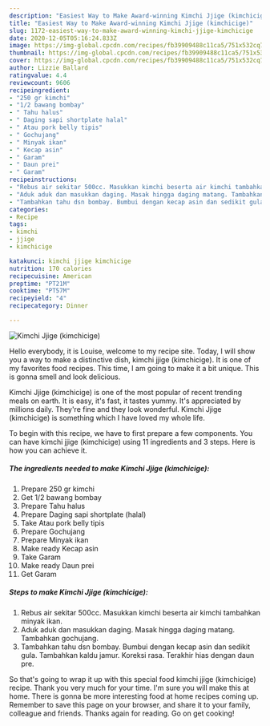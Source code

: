 ```yaml
---
description: "Easiest Way to Make Award-winning Kimchi Jjige (kimchicige)"
title: "Easiest Way to Make Award-winning Kimchi Jjige (kimchicige)"
slug: 1172-easiest-way-to-make-award-winning-kimchi-jjige-kimchicige
date: 2020-12-05T05:16:24.833Z
image: https://img-global.cpcdn.com/recipes/fb39909488c11ca5/751x532cq70/kimchi-jjige-kimchicige-foto-resep-utama.jpg
thumbnail: https://img-global.cpcdn.com/recipes/fb39909488c11ca5/751x532cq70/kimchi-jjige-kimchicige-foto-resep-utama.jpg
cover: https://img-global.cpcdn.com/recipes/fb39909488c11ca5/751x532cq70/kimchi-jjige-kimchicige-foto-resep-utama.jpg
author: Lizzie Ballard
ratingvalue: 4.4
reviewcount: 9606
recipeingredient:
- "250 gr kimchi"
- "1/2 bawang bombay"
- " Tahu halus"
- " Daging sapi shortplate halal"
- " Atau pork belly tipis"
- " Gochujang"
- " Minyak ikan"
- " Kecap asin"
- " Garam"
- " Daun prei"
- " Garam"
recipeinstructions:
- "Rebus air sekitar 500cc. Masukkan kimchi beserta air kimchi tambahkan minyak ikan."
- "Aduk aduk dan masukkan daging. Masak hingga daging matang. Tambahkan gochujang."
- "Tambahkan tahu dsn bombay. Bumbui dengan kecap asin dan sedikit gula. Tambahkan kaldu jamur. Koreksi rasa. Terakhir hias dengan daun pre."
categories:
- Recipe
tags:
- kimchi
- jjige
- kimchicige

katakunci: kimchi jjige kimchicige 
nutrition: 170 calories
recipecuisine: American
preptime: "PT21M"
cooktime: "PT57M"
recipeyield: "4"
recipecategory: Dinner

---
```



![Kimchi Jjige (kimchicige)](https://img-global.cpcdn.com/recipes/fb39909488c11ca5/751x532cq70/kimchi-jjige-kimchicige-foto-resep-utama.jpg)

Hello everybody, it is Louise, welcome to my recipe site. Today, I will show you a way to make a distinctive dish, kimchi jjige (kimchicige). It is one of my favorites food recipes. This time, I am going to make it a bit unique. This is gonna smell and look delicious.

Kimchi Jjige (kimchicige) is one of the most popular of recent trending meals on earth. It is easy, it's fast, it tastes yummy. It's appreciated by millions daily. They're fine and they look wonderful. Kimchi Jjige (kimchicige) is something which I have loved my whole life.




To begin with this recipe, we have to first prepare a few components. You can have kimchi jjige (kimchicige) using 11 ingredients and 3 steps. Here is how you can achieve it.

<!--inarticleads1-->

##### The ingredients needed to make Kimchi Jjige (kimchicige):

1. Prepare 250 gr kimchi
1. Get 1/2 bawang bombay
1. Prepare  Tahu halus
1. Prepare  Daging sapi shortplate (halal)
1. Take  Atau pork belly tipis
1. Prepare  Gochujang
1. Prepare  Minyak ikan
1. Make ready  Kecap asin
1. Take  Garam
1. Make ready  Daun prei
1. Get  Garam




<!--inarticleads2-->

##### Steps to make Kimchi Jjige (kimchicige):

1. Rebus air sekitar 500cc. Masukkan kimchi beserta air kimchi tambahkan minyak ikan.
1. Aduk aduk dan masukkan daging. Masak hingga daging matang. Tambahkan gochujang.
1. Tambahkan tahu dsn bombay. Bumbui dengan kecap asin dan sedikit gula. Tambahkan kaldu jamur. Koreksi rasa. Terakhir hias dengan daun pre.




So that's going to wrap it up with this special food kimchi jjige (kimchicige) recipe. Thank you very much for your time. I'm sure you will make this at home. There is gonna be more interesting food at home recipes coming up. Remember to save this page on your browser, and share it to your family, colleague and friends. Thanks again for reading. Go on get cooking!
